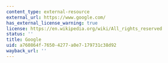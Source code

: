 ```yaml
---
content_type: external-resource
external_url: https://www.google.com/
has_external_license_warning: true
license: https://en.wikipedia.org/wiki/All_rights_reserved
status: ''
title: Google
uid: a760864f-7650-4277-a0e7-179731c38d92
wayback_url: ''
---
```

